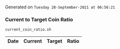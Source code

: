 Generated on `Tuesday 28-September-2021 at 06:56:21`

### Current to Target Coin Ratio
`current_coin_ratio.sh`

Date|Current|Target|Ratio
---|---|---|---
